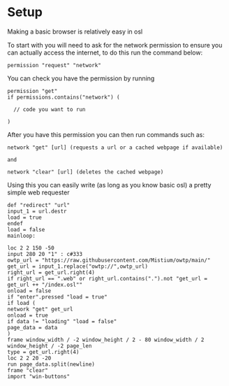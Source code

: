 # Setup

Making a basic browser is relatively easy in osl

To start with you will need to ask for the network permission to ensure you can actually access the internet, to do this run the command below:
```
permission "request" "network"
```
You can check you have the permission by running
```
permission "get"
if permissions.contains("network") (

  // code you want to run

)
```
After you have this permission you can then run commands such as:

```
network "get" [url] (requests a url or a cached webpage if available)

and

network "clear" [url] (deletes the cached webpage)
```

Using this you can easily write (as long as you know basic osl) a pretty simple web requester

```
def "redirect" "url"
input_1 = url.destr
load = true
endef
load = false
mainloop:

loc 2 2 150 -50
input 280 20 "1" : c#333
owtp_url = "https://raw.githubusercontent.com/Mistium/owtp/main/"
get_url = input_1.replace("owtp://",owtp_url)
right_url = get_url.right(4)
if right_url == ".web" or right_url.contains(".").not "get_url = get_url ++ "/index.osl""
onload = false
if "enter".pressed "load = true"
if load (
network "get" get_url
onload = true
if data != "loading" "load = false"
page_data = data
)
frame window_width / -2 window_height / 2 - 80 window_width / 2 window_height / -2 page_len
type = get_url.right(4)
loc 2 2 20 -20
run page_data.split(newline)
frame "clear"
import "win-buttons"
```
